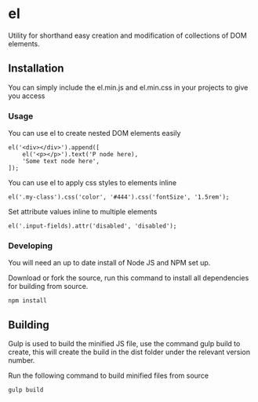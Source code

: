 # el
Utility for shorthand easy creation and modification of collections of DOM elements.

## Installation
You can simply include the el.min.js and el.min.css in your projects to give you access


### Usage

You can use el to create nested DOM elements easily
```
el('<div></div>').append([
    el('<p></p>').text('P node here),
    'Some text node here',
]);
```

You can use el to apply css styles to elements inline
```
el('.my-class').css('color', '#444').css('fontSize', '1.5rem');
```


Set attribute values inline to multiple elements
```
el('.input-fields).attr('disabled', 'disabled');
```


### Developing

You will need an up to date install of Node JS and NPM set up.

Download or fork the source, run this command to install all dependencies for building from source.
```
npm install
```


## Building
Gulp is used to build the minified JS file, use the command gulp build to create, this will create the build in the dist folder under the relevant version number.

Run the following command to build minified files from source
```
gulp build
```